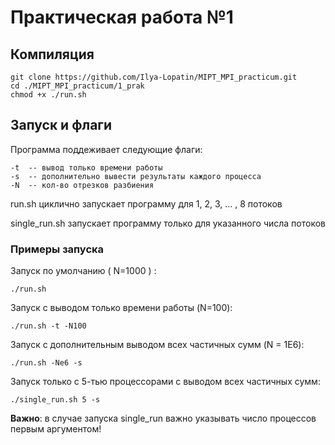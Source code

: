 # Практическая работа №1

## Компиляция 
```
git clone https://github.com/Ilya-Lopatin/MIPT_MPI_practicum.git
cd ./MIPT_MPI_practicum/1_prak
chmod +x ./run.sh
```

## Запуск и флаги
Программа поддеживает следующие флаги:

```
-t  -- вывод только времени работы
-s  -- дополнительно вывести результаты каждого процесса
-N  -- кол-во отрезков разбиения
```

run.sh циклично запускает программу для 1, 2, 3, ... , 8 потоков

single_run.sh запускает программу только для указанного числа потоков

### Примеры запуска

Запуск по умолчанию ( N=1000 ) : 
```
./run.sh 
```

Запуск с выводом только времени работы (N=100):
```
./run.sh -t -N100
```

Запуск с дополнительным выводом всех частичных сумм (N = 1E6):
```
./run.sh -Ne6 -s
```

Запуск только с 5-тью процессорами с выводом всех частичных сумм:
```
./single_run.sh 5 -s
```
**Важно**: в случае запуска single_run важно указывать число процессов первым аргументом!





